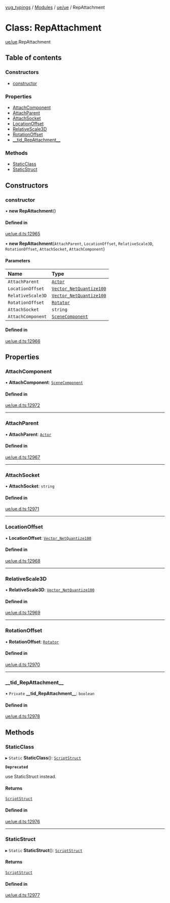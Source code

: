 [yug_typings](../README.md) / [Modules](../modules.md) / [ue/ue](../modules/ue_ue.md) / RepAttachment

# Class: RepAttachment

[ue/ue](../modules/ue_ue.md).RepAttachment

## Table of contents

### Constructors

- [constructor](ue_ue.RepAttachment.md#constructor)

### Properties

- [AttachComponent](ue_ue.RepAttachment.md#attachcomponent)
- [AttachParent](ue_ue.RepAttachment.md#attachparent)
- [AttachSocket](ue_ue.RepAttachment.md#attachsocket)
- [LocationOffset](ue_ue.RepAttachment.md#locationoffset)
- [RelativeScale3D](ue_ue.RepAttachment.md#relativescale3d)
- [RotationOffset](ue_ue.RepAttachment.md#rotationoffset)
- [\_\_tid\_RepAttachment\_\_](ue_ue.RepAttachment.md#__tid_repattachment__)

### Methods

- [StaticClass](ue_ue.RepAttachment.md#staticclass)
- [StaticStruct](ue_ue.RepAttachment.md#staticstruct)

## Constructors

### constructor

• **new RepAttachment**()

#### Defined in

[ue/ue.d.ts:12965](https://github.com/YugMetaverse/yug_typings/blob/b7d9b19/ue/ue.d.ts#L12965)

• **new RepAttachment**(`AttachParent`, `LocationOffset`, `RelativeScale3D`, `RotationOffset`, `AttachSocket`, `AttachComponent`)

#### Parameters

| Name | Type |
| :------ | :------ |
| `AttachParent` | [`Actor`](ue_ue.Actor.md) |
| `LocationOffset` | [`Vector_NetQuantize100`](ue_ue.Vector_NetQuantize100.md) |
| `RelativeScale3D` | [`Vector_NetQuantize100`](ue_ue.Vector_NetQuantize100.md) |
| `RotationOffset` | [`Rotator`](ue_ue_s.Rotator.md) |
| `AttachSocket` | `string` |
| `AttachComponent` | [`SceneComponent`](ue_ue.SceneComponent.md) |

#### Defined in

[ue/ue.d.ts:12966](https://github.com/YugMetaverse/yug_typings/blob/b7d9b19/ue/ue.d.ts#L12966)

## Properties

### AttachComponent

• **AttachComponent**: [`SceneComponent`](ue_ue.SceneComponent.md)

#### Defined in

[ue/ue.d.ts:12972](https://github.com/YugMetaverse/yug_typings/blob/b7d9b19/ue/ue.d.ts#L12972)

___

### AttachParent

• **AttachParent**: [`Actor`](ue_ue.Actor.md)

#### Defined in

[ue/ue.d.ts:12967](https://github.com/YugMetaverse/yug_typings/blob/b7d9b19/ue/ue.d.ts#L12967)

___

### AttachSocket

• **AttachSocket**: `string`

#### Defined in

[ue/ue.d.ts:12971](https://github.com/YugMetaverse/yug_typings/blob/b7d9b19/ue/ue.d.ts#L12971)

___

### LocationOffset

• **LocationOffset**: [`Vector_NetQuantize100`](ue_ue.Vector_NetQuantize100.md)

#### Defined in

[ue/ue.d.ts:12968](https://github.com/YugMetaverse/yug_typings/blob/b7d9b19/ue/ue.d.ts#L12968)

___

### RelativeScale3D

• **RelativeScale3D**: [`Vector_NetQuantize100`](ue_ue.Vector_NetQuantize100.md)

#### Defined in

[ue/ue.d.ts:12969](https://github.com/YugMetaverse/yug_typings/blob/b7d9b19/ue/ue.d.ts#L12969)

___

### RotationOffset

• **RotationOffset**: [`Rotator`](ue_ue_s.Rotator.md)

#### Defined in

[ue/ue.d.ts:12970](https://github.com/YugMetaverse/yug_typings/blob/b7d9b19/ue/ue.d.ts#L12970)

___

### \_\_tid\_RepAttachment\_\_

• `Private` **\_\_tid\_RepAttachment\_\_**: `boolean`

#### Defined in

[ue/ue.d.ts:12978](https://github.com/YugMetaverse/yug_typings/blob/b7d9b19/ue/ue.d.ts#L12978)

## Methods

### StaticClass

▸ `Static` **StaticClass**(): [`ScriptStruct`](ue_ue.ScriptStruct.md)

**`Deprecated`**

use StaticStruct instead.

#### Returns

[`ScriptStruct`](ue_ue.ScriptStruct.md)

#### Defined in

[ue/ue.d.ts:12976](https://github.com/YugMetaverse/yug_typings/blob/b7d9b19/ue/ue.d.ts#L12976)

___

### StaticStruct

▸ `Static` **StaticStruct**(): [`ScriptStruct`](ue_ue.ScriptStruct.md)

#### Returns

[`ScriptStruct`](ue_ue.ScriptStruct.md)

#### Defined in

[ue/ue.d.ts:12977](https://github.com/YugMetaverse/yug_typings/blob/b7d9b19/ue/ue.d.ts#L12977)
